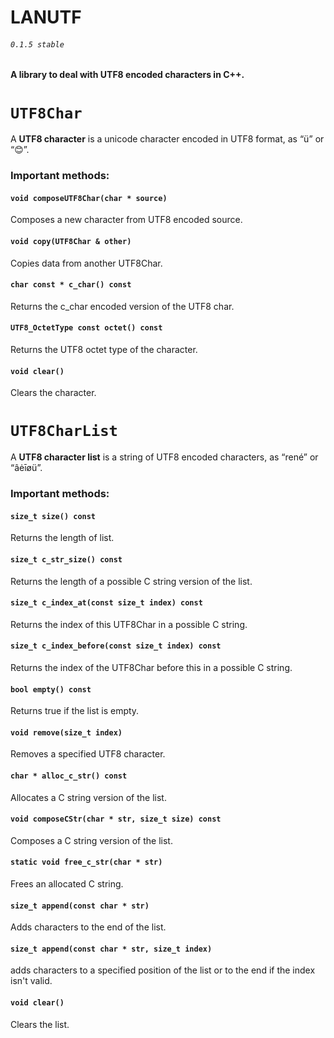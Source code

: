 # LANUTF
###### `0.1.5 stable`

#### A library to deal with UTF8 encoded characters in C++.

# `UTF8Char`

A **UTF8 character** is a unicode character encoded in UTF8 format, as “ü” or “😊”.

### Important methods:

#### `void composeUTF8Char(char * source)`

   Composes a new  character from UTF8 encoded source.

#### `void copy(UTF8Char & other)`

   Copies data from another UTF8Char.

#### `char const * c_char() const`

   Returns the c_char encoded version of the UTF8 char.

#### `UTF8_OctetType const octet() const`

   Returns the UTF8 octet type of the character.

#### `void clear()`

   Clears the character.

# `UTF8CharList`

A **UTF8 character list** is a string of UTF8 encoded characters, as “rené” or “âėīøü”.

### Important methods:

#### `size_t size() const`

   Returns the length of list.

#### `size_t c_str_size() const`

   Returns the length of a possible C string version of the list.

#### `size_t c_index_at(const size_t index) const`

   Returns the index of this UTF8Char in a possible C string.

#### `size_t c_index_before(const size_t index) const`

   Returns the index of the UTF8Char before this in a possible C string.

#### `bool empty() const`

   Returns true if the list is empty.

#### `void remove(size_t index)`

   Removes a specified UTF8 character.

#### `char * alloc_c_str() const`

   Allocates a C string version of the list.

#### `void composeCStr(char * str, size_t size) const`

   Composes a C string version of the list.

#### `static void free_c_str(char * str)`

   Frees an allocated C string.

#### `size_t append(const char * str)`

   Adds characters to the end of the list.

#### `size_t append(const char * str, size_t index)`

   adds characters to a specified position of the list or to the end if the index isn't valid.

#### `void clear()`

   Clears the list.

